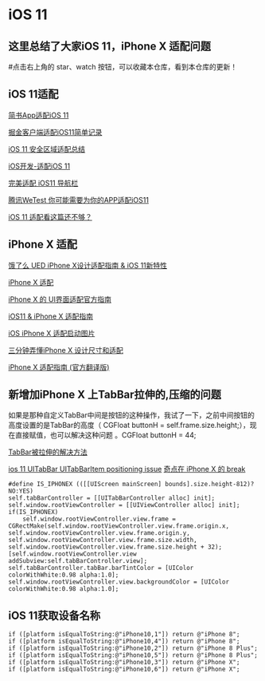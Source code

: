 
iOS 11
=======

这里总结了大家iOS 11，iPhone X 适配问题
-------------------------------------

#点击右上角的 star、watch 按钮，可以收藏本仓库，看到本仓库的更新！
     

iOS 11适配
---------

[简书App适配iOS 11](http://www.jianshu.com/p/26fc39135c34)  
 
[掘金客户端适配iOS11简单记录](https://juejin.im/entry/59bb92ab6fb9a00a681ac051)
 
[iOS 11 安全区域适配总结](http://www.jianshu.com/p/efbc8619d56b)
 
[iOS开发-适配iOS 11](http://www.jianshu.com/p/a356b2ed4ceb)
 
[完美适配 iOS11 导航栏](http://www.cocoachina.com/ios/20170919/20597.html)

[腾讯WeTest 你可能需要为你的APP适配iOS11](http://wetest.qq.com/lab/view/326.html)

[iOS 11 适配看这篇还不够？](http://www.jishux.com/plus/view-606748-1.html)

iPhone X 适配
------------

[饿了么 UED iPhone X设计适配指南 & iOS 11新特性](https://zhuanlan.zhihu.com/p/29327102)

[iPhone X 适配](http://www.jianshu.com/p/9796cd3f180e)

[iPhone X 的 UI界面适配官方指南](https://juejin.im/entry/59b938f86fb9a00a5c3c32df)

[iOS11 &amp; iPhone X 适配指南](http://www.10tiao.com/html/216/201709/2652552758/2.html)

[iOS iPhone X 适配启动图片](http://www.cnblogs.com/someonelikeyou/p/7515025.html)

[三分钟弄懂iPhone X 设计尺寸和适配](http://www.zcool.com.cn/article/ZNTU1MTUy.html)

[ iPhone X 适配指南 (官方翻译版)](http://m.blog.csdn.net/happyshaotang2/article/details/77991536)


新增加iPhone X 上TabBar拉伸的,压缩的问题
------------------------------------
如果是那种自定义TabBar中间是按钮的这种操作，我试了一下，之前中间按钮的高度设置的是TabBar的高度（ CGFloat buttonH = self.frame.size.height;），现在直接赋值，也可以解决这种问题 。CGFloat buttonH = 44;

[TabBar被拉伸的解决方法](https://stackoverflow.com/questions/46214740/ios-11-iphone-x-simulator-uitabbar-icons-and-titles-being-rendered-on-top-coveri)

[ios 11 UITabBar UITabBarItem positioning issue](https://stackoverflow.com/questions/44822558/ios-11-uitabbar-uitabbaritem-positioning-issue)
[奇点在 iPhone X 的 break](https://imtx.me/archives/2374.html)

    #define IS_IPHONEX (([[UIScreen mainScreen] bounds].size.height-812)?NO:YES)
    self.tabBarController = [[UITabBarController alloc] init];
    self.window.rootViewController = [[UIViewController alloc] init];
    if(IS_IPHONEX)
        self.window.rootViewController.view.frame = CGRectMake(self.window.rootViewController.view.frame.origin.x, self.window.rootViewController.view.frame.origin.y, self.window.rootViewController.view.frame.size.width, self.window.rootViewController.view.frame.size.height + 32);
    [self.window.rootViewController.view addSubview:self.tabBarController.view];
    self.tabBarController.tabBar.barTintColor = [UIColor colorWithWhite:0.98 alpha:1.0];
    self.window.rootViewController.view.backgroundColor = [UIColor colorWithWhite:0.98 alpha:1.0];
    



iOS 11获取设备名称
-----------------

    if ([platform isEqualToString:@"iPhone10,1"]) return @"iPhone 8";
    if ([platform isEqualToString:@"iPhone10,4"]) return @"iPhone 8";
    if ([platform isEqualToString:@"iPhone10,2"]) return @"iPhone 8 Plus";
    if ([platform isEqualToString:@"iPhone10,5"]) return @"iPhone 8 Plus";
    if ([platform isEqualToString:@"iPhone10,3"]) return @"iPhone X";
    if ([platform isEqualToString:@"iPhone10,6"]) return @"iPhone X";

